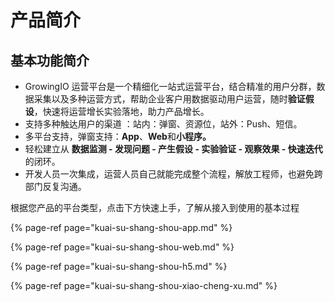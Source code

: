 # 产品简介

## 基本功能简介

* GrowingIO 运营平台是一个精细化一站式运营平台，结合精准的用户分群，数据采集以及多种运营方式，帮助企业客户用数据驱动用户运营，随时**验证假设**，快速将运营增长实验落地，助力产品增长。
* 支持多种触达用户的渠道 ：站内：弹窗、资源位，站外：Push、短信。
* 多平台支持，弹窗支持：**App**、**Web**和**小程序。**
* 轻松建立从 **数据监测 - 发现问题 - 产生假设 - 实验验证 - 观察效果 - 快速迭代** 的闭环。
* 开发人员一次集成，运营人员自己就能完成整个流程，解放工程师，也避免跨部门反复沟通。

根据您产品的平台类型，点击下方快速上手，了解从接入到使用的基本过程

{% page-ref page="kuai-su-shang-shou-app.md" %}

{% page-ref page="kuai-su-shang-shou-web.md" %}

{% page-ref page="kuai-su-shang-shou-h5.md" %}

{% page-ref page="kuai-su-shang-shou-xiao-cheng-xu.md" %}







